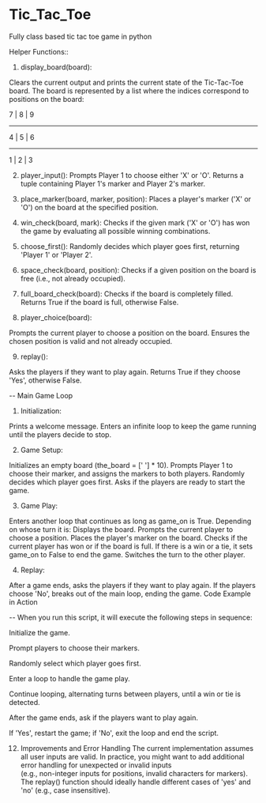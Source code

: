 # Tic_Tac_Toe
Fully class based tic tac toe game in python

Helper Functions::
1. display_board(board):

  Clears the current output and prints the current state of the Tic-Tac-Toe board.
  The board is represented by a list where the indices correspond to positions on the board:

7 | 8 | 9

---------

4 | 5 | 6

---------

1 | 2 | 3

2. player_input():
  Prompts Player 1 to choose either 'X' or 'O'.
  Returns a tuple containing Player 1's marker and Player 2's marker.

3. place_marker(board, marker, position):
  Places a player's marker ('X' or 'O') on the board at the specified position.

4.  win_check(board, mark):
  Checks if the given mark ('X' or 'O') has won the game by evaluating all possible winning combinations.

5. choose_first():
  Randomly decides which player goes first, returning 'Player 1' or 'Player 2'.

6. space_check(board, position):
  Checks if a given position on the board is free (i.e., not already occupied).

7. full_board_check(board):
  Checks if the board is completely filled. Returns True if the board is full, otherwise False.

8. player_choice(board):

  Prompts the current player to choose a position on the board.
  Ensures the chosen position is valid and not already occupied.

9. replay():

  Asks the players if they want to play again.
  Returns True if they choose 'Yes', otherwise False.

-- Main Game Loop

1. Initialization:

  Prints a welcome message.
  Enters an infinite loop to keep the game running until the players decide to stop.

2. Game Setup:

  Initializes an empty board (the_board = [' '] * 10).
  Prompts Player 1 to choose their marker, and assigns the markers to both players.
  Randomly decides which player goes first.
  Asks if the players are ready to start the game.

3. Game Play:

  Enters another loop that continues as long as game_on is True.
  Depending on whose turn it is:
  Displays the board.
  Prompts the current player to choose a position.
  Places the player's marker on the board.
  Checks if the current player has won or if the board is full.
  If there is a win or a tie, it sets game_on to False to end the game.
  Switches the turn to the other player.

4. Replay:

  After a game ends, asks the players if they want to play again.
  If the players choose 'No', breaks out of the main loop, ending the game.
  Code Example in Action

-- When you run this script, it will execute the following steps in sequence:

  Initialize the game.

  Prompt players to choose their markers.

  Randomly select which player goes first.

  Enter a loop to handle the game play.

  Continue looping, alternating turns between players, until a win or tie is detected.

  After the game ends, ask if the players want to play again.

  If 'Yes', restart the game; if 'No', exit the loop and end the script.

12. Improvements and Error Handling
  The current implementation assumes all user inputs are valid. In practice, you might want to add additional error handling for unexpected or invalid inputs     
  (e.g., non-integer inputs for positions, invalid characters for markers).
  The replay() function should ideally handle different cases of 'yes' and 'no' (e.g., case insensitive).
